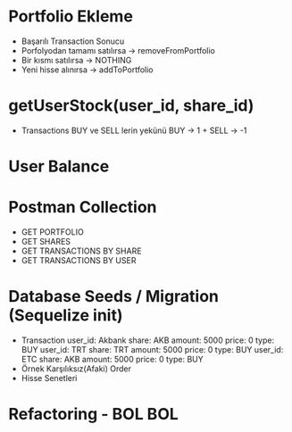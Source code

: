 # Portfolio Ekleme

- Başarılı Transaction Sonucu
- Porfolyodan tamamı satılırsa -> removeFromPortfolio
- Bir kısmı satılırsa -> NOTHING
- Yeni hisse alınırsa -> addToPortfolio

# getUserStock(user_id, share_id)

- Transactions BUY ve SELL lerin yekünü BUY -> 1 + SELL -> -1

# User Balance

# Postman Collection

- GET PORTFOLIO
- GET SHARES
- GET TRANSACTIONS BY SHARE
- GET TRANSACTIONS BY USER

# Database Seeds / Migration (Sequelize init)

- Transaction
  user_id: Akbank share: AKB amount: 5000 price: 0 type: BUY
  user_id: TRT share: TRT amount: 5000 price: 0 type: BUY
  user_id: ETC share: AKB amount: 5000 price: 0 type: BUY
- Örnek Karşılıksız(Afaki) Order
- Hisse Senetleri

# Refactoring - BOL BOL
